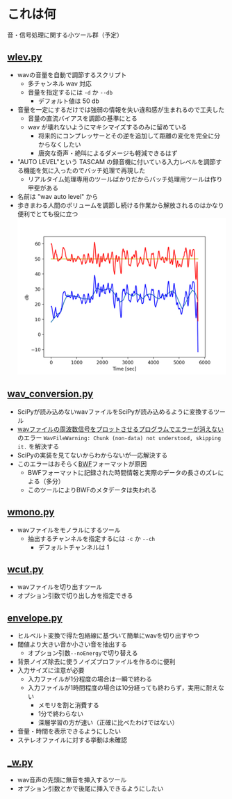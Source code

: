 # これは何
音・信号処理に関する小ツール群（予定）

## [wlev.py](wlev.py)

- wavの音量を自動で調節するスクリプト
  - 多チャンネル wav 対応
  - 音量を指定するには `-d` か `--db`
    - デフォルト値は 50 db
- 音量を一定にするだけでは強弱の情報を失い違和感が生まれるので工夫した
  - 音量の直流バイアスを調節の基準にとる
  - wav が壊れないようにマキシマイズするのみに留めている
    - 将来的にコンプレッサーとその逆を追加して距離の変化を完全に分からなくしたい
    - 唐突な奇声・絶叫によるダメージも軽減できるはず
- "AUTO LEVEL"という TASCAM の録音機に付いている入力レベルを調節する機能を気に入ったのでバッチ処理で再現した
  - リアルタイム処理専用のツールばかりだからバッチ処理用ツールは作り甲斐がある
- 名前は "wav auto level" から
- 歩きまわる人間のボリュームを調節し続ける作業から解放されるのはかなり便利でとても役に立つ
![wlev_50](resouces/wlev_50.png)

## [wav_conversion.py](wav_conversion.py)

- SciPyが読み込めないwavファイルをSciPyが読み込めるように変換するツール
- [wavファイルの周波数信号をプロットさせるプログラムでエラーが消えない](https://teratail.com/questions/319432) のエラー `WavFileWarning: Chunk (non-data) not understood, skipping it.` を解決する
- SciPyの実装を見てないからわからないが一応解決する
 - このエラーはおそらく[BWF](https://ja.wikipedia.org/wiki/Broadcast_Wave_Format)フォーマットが原因
   - BWFフォーマットに記録された時間情報と実際のデータの長さのズレによる（多分）
   - このツールによりBWFのメタデータは失われる

## [wmono.py](wmono.py)

- wavファイルをモノラルにするツール
  - 抽出するチャンネルを指定するには `-c` か `--ch`
    - デフォルトチャンネルは 1

## [wcut.py](wcut.py)

- wavファイルを切り出すツール
- オプション引数で切り出し方を指定できる

## [envelope.py](envelope.py)

- ヒルベルト変換で得た包絡線に基づいて簡単にwavを切り出すやつ
- 閾値より大きい音か小さい音を抽出する
  - オプション引数`--noEnergy`で切り替える
- 背景ノイズ除去に使うノイズプロファイルを作るのに便利
- 入力サイズに注意が必要
  - 入力ファイルが1分程度の場合は一瞬で終わる
  - 入力ファイルが1時間程度の場合は10分経っても終わらず，実用に耐えない
    - メモリを割と消費する
    - 1分で終わらない
    - 深層学習の方が速い（正確に比べたわけではない）
- 音量・時間を表示できるようにしたい
- ステレオファイルに対する挙動は未確認

## [_w.py](_w.py)

- wav音声の先頭に無音を挿入するツール
- オプション引数とかで後尾に挿入できるようにしたい
